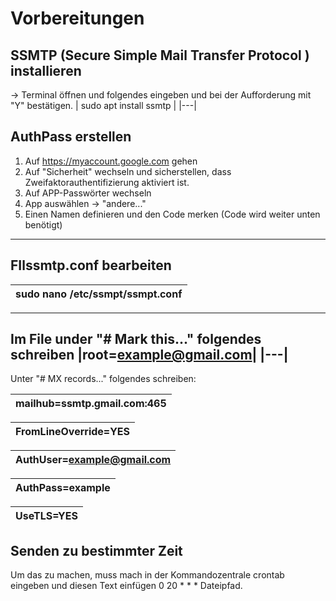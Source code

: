 # Vorbereitungen
## SSMTP (Secure Simple Mail Transfer Protocol ) installieren
-> Terminal öffnen und folgendes eingeben und bei der Aufforderung mit "Y" bestätigen.
| sudo apt install ssmtp |
|---|

## AuthPass erstellen
1. Auf https://myaccount.google.com gehen
2. Auf "Sicherheit" wechseln und sicherstellen, dass Zweifaktorauthentifizierung aktiviert ist.
3. Auf APP-Passwörter wechseln
4. App auswählen -> "andere..."
5. Einen Namen definieren und den Code merken (Code wird weiter unten benötigt)

---
## FIlssmtp.conf bearbeiten
| sudo nano /etc/ssmpt/ssmpt.conf|
|---|
---
Im File under "# Mark this..." folgendes schreiben
|root=example@gmail.com|
|---|
---
Unter "# MX records..." folgendes schreiben:

| mailhub=ssmtp.gmail.com:465 |
|---|

|FromLineOverride=YES|
|---|

|AuthUser=example@gmail.com|
|---|

|AuthPass=example|
|---|

|UseTLS=YES|
|---|

## Senden zu bestimmter Zeit

Um das zu machen, muss mach in der Kommandozentrale crontab eingeben und diesen Text einfügen 0 20 * * * Dateipfad.
